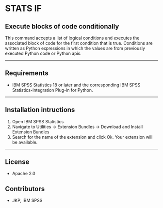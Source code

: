 # STATS IF
## Execute blocks of code conditionally
 This command accepts a list of logical conditions and executes the associated block of code for the first condition that is true.  Conditions are written as Python expressions in which the values are from previously executed Python code or Python apis.

---
Requirements
----
- IBM SPSS Statistics 18 or later and the corresponding IBM SPSS Statistics-Integration Plug-in for Python.

---
Installation intructions
----
1. Open IBM SPSS Statistics
2. Navigate to Utilities -> Extension Bundles -> Download and Install Extension Bundles
3. Search for the name of the extension and click Ok. Your extension will be available.

---
License
----

- Apache 2.0
                              
Contributors
----

  - JKP, IBM SPSS
